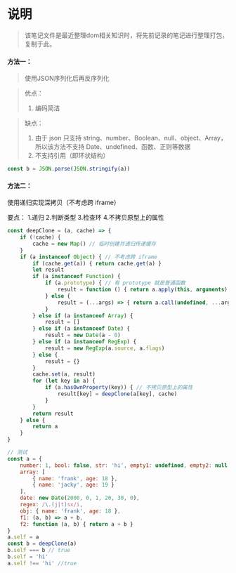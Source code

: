 # 说明

> 该笔记文件是最近整理dom相关知识时，将先前记录的笔记进行整理打包，复制于此。

#### 方法一：
> 使用JSON序列化后再反序列化

>优点：
>
>1. 编码简洁

> 缺点：
>
>1. 由于 json 只支持 string、number、Boolean、null、object、Array，所以该方法不支持 Date、undefined、函数、正则等数据
>2. 不支持引用（即环状结构）

```javascript
const b = JSON.parse(JSON.stringify(a))
```

#### 方法二：
使用递归实现深拷贝（不考虑跨 iframe）

要点：
1.递归
2.判断类型
3.检查环
4.不拷贝原型上的属性

```javascript
const deepClone = (a, cache) => {
    if (!cache) {
        cache = new Map() // 临时创建并递归传递缓存
    }
    if (a instanceof Object) { // 不考虑跨 iframe
        if (cache.get(a)) { return cache.get(a) }
        let result
        if (a instanceof Function) {
            if (a.prototype) { // 有 prototype 就是普通函数
                result = function () { return a.apply(this, arguments) }
            } else {
                result = (...args) => { return a.call(undefined, ...args) }
            }
        } else if (a instanceof Array) {
            result = []
        } else if (a instanceof Date) {
            result = new Date(a - 0)
        } else if (a instanceof RegExp) {
            result = new RegExp(a.source, a.flags)
        } else {
            result = {}
        }
        cache.set(a, result)
        for (let key in a) {
            if (a.hasOwnProperty(key)) { // 不拷贝原型上的属性
                result[key] = deepClone(a[key], cache)
            }
        }
        return result
    } else {
        return a
    }
}

// 测试
const a = {
    number: 1, bool: false, str: 'hi', empty1: undefined, empty2: null,
    array: [
        { name: 'frank', age: 18 },
        { name: 'jacky', age: 19 }
    ],
    date: new Date(2000, 0, 1, 20, 30, 0),
    regex: /\.(j|t)sx/i,
    obj: { name: 'frank', age: 18 },
    f1: (a, b) => a + b,
    f2: function (a, b) { return a + b }
}
a.self = a
const b = deepClone(a)
b.self === b // true
b.self = 'hi'
a.self !== 'hi' //true
```
